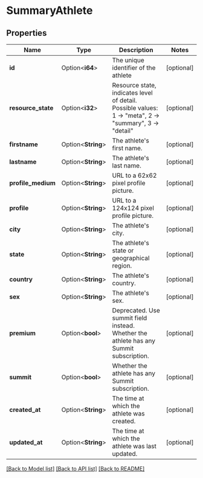 # SummaryAthlete

## Properties

Name | Type | Description | Notes
------------ | ------------- | ------------- | -------------
**id** | Option<**i64**> | The unique identifier of the athlete | [optional]
**resource_state** | Option<**i32**> | Resource state, indicates level of detail. Possible values: 1 -> \"meta\", 2 -> \"summary\", 3 -> \"detail\" | [optional]
**firstname** | Option<**String**> | The athlete's first name. | [optional]
**lastname** | Option<**String**> | The athlete's last name. | [optional]
**profile_medium** | Option<**String**> | URL to a 62x62 pixel profile picture. | [optional]
**profile** | Option<**String**> | URL to a 124x124 pixel profile picture. | [optional]
**city** | Option<**String**> | The athlete's city. | [optional]
**state** | Option<**String**> | The athlete's state or geographical region. | [optional]
**country** | Option<**String**> | The athlete's country. | [optional]
**sex** | Option<**String**> | The athlete's sex. | [optional]
**premium** | Option<**bool**> | Deprecated.  Use summit field instead. Whether the athlete has any Summit subscription. | [optional]
**summit** | Option<**bool**> | Whether the athlete has any Summit subscription. | [optional]
**created_at** | Option<**String**> | The time at which the athlete was created. | [optional]
**updated_at** | Option<**String**> | The time at which the athlete was last updated. | [optional]

[[Back to Model list]](../README.md#documentation-for-models) [[Back to API list]](../README.md#documentation-for-api-endpoints) [[Back to README]](../README.md)



